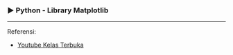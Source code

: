 ### ▶️ Python - Library Matplotlib

---

Referensi:
- [Youtube Kelas Terbuka](https://www.youtube.com/c/KelasTerbuka/videos)
